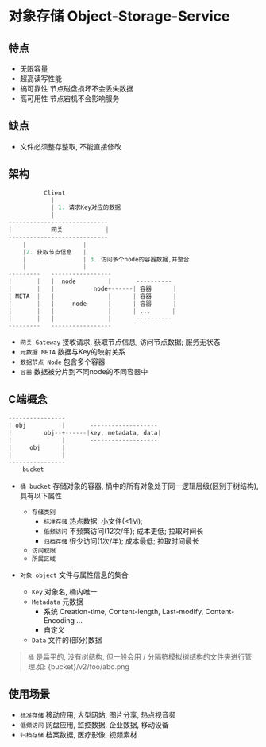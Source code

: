 # 对象存储 Object-Storage-Service

## 特点

- 无限容量
- 超高读写性能
- 搞可靠性 节点磁盘损坏不会丢失数据
- 高可用性 节点宕机不会影响服务

## 缺点

- 文件必须整存整取, 不能直接修改

## 架构

```go
          Client
            |
            | 1. 请求Key对应的数据
            |
----------------------------
|           网关            |
----------------------------
    |                |
    |2. 获取节点信息   |
    |                | 3. 访问多个node的容器数据,并整合
    |                |
---------   -----------------
|       |   |  node         |       ----------
|       |   |           node+------| 容器      |
| META  |   |               |      | 容器      |
|       |   |     node      |      | 容器      |
|       |   |               |      | ...      |
|       |   |               |       ----------
---------   -----------------

```

- `网关 Gateway` 接收请求, 获取节点信息, 访问节点数据; 服务无状态
- `元数据 META` 数据与Key的映射关系
- `数据节点 Node` 包含多个容器
- `容器` 数据被分片到不同node的不同容器中

## C端概念

```go
----------------
| obj          |       -------------------
|         obj--+------|key, metadata, data|
|              |       -------------------
|     obj      |
|              |
----------------
    bucket
```

- `桶 bucket` 存储对象的容器, 桶中的所有对象处于同一逻辑层级(区别于树结构), 具有以下属性
  - `存储类别`
    - `标准存储` 热点数据, 小文件(<1M);
    - `低频访问` 不频繁访问(12次/年); 成本更低; 拉取时间长
    - `归档存储` 很少访问(1次/年); 成本最低; 拉取时间最长
  - `访问权限`
  - `所属区域`

- `对象 object` 文件与属性信息的集合
  - `Key` 对象名, 桶内唯一
  - `Metadata` 元数据
    - 系统 Creation-time, Content-length, Last-modify, Content-Encoding ...
    - 自定义
  - `Data` 文件的(部分)数据

> `桶` 是扁平的, 没有树结构, 但一般会用 / 分隔符模拟树结构的文件夹进行管理.如: {bucket}/v2/foo/abc.png

## 使用场景

- `标准存储` 移动应用, 大型网站, 图片分享, 热点视音频
- `低频访问` 网盘应用, 监控数据, 企业数据, 移动设备
- `归档存储` 档案数据, 医疗影像, 视频素材
